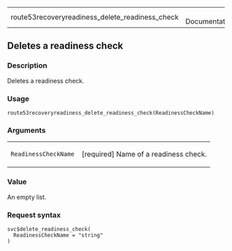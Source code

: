 <table style="width: 100%;">
<tbody>
<tr class="odd">
<td>route53recoveryreadiness_delete_readiness_check</td>
<td style="text-align: right;">R Documentation</td>
</tr>
</tbody>
</table>

## Deletes a readiness check

### Description

Deletes a readiness check.

### Usage

    route53recoveryreadiness_delete_readiness_check(ReadinessCheckName)

### Arguments

<table>
<colgroup>
<col style="width: 35%" />
<col style="width: 65%" />
</colgroup>
<tbody>
<tr class="odd">
<td><code
id="route53recoveryreadiness_delete_readiness_check_:_ReadinessCheckName">ReadinessCheckName</code></td>
<td><p>[required] Name of a readiness check.</p></td>
</tr>
</tbody>
</table>

### Value

An empty list.

### Request syntax

    svc$delete_readiness_check(
      ReadinessCheckName = "string"
    )
